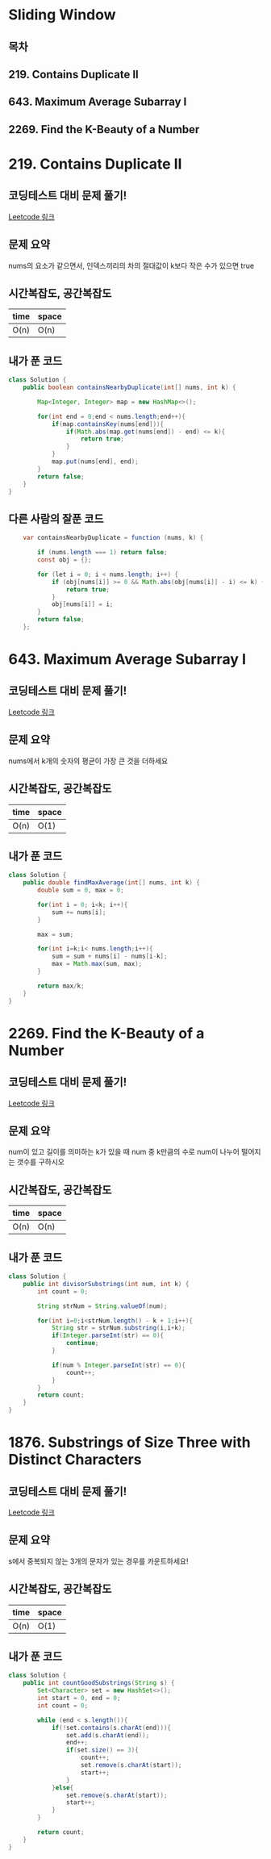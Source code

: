 # Sliding Window

## 목차
## 219. Contains Duplicate II
## 643. Maximum Average Subarray I
## 2269. Find the K-Beauty of a Number




# 219. Contains Duplicate II

## 코딩테스트 대비 문제 풀기!

[Leetcode 링크](https://leetcode.com/problems/contains-duplicate-ii/)

## 문제 요약

nums의 요소가 같으면서, 인덱스끼리의 차의 절대값이 k보다 작은 수가 있으면 true


## 시간복잡도, 공간복잡도
| time | space |
|------|-------|
| O(n) | O(n)  |


## 내가 푼 코드
```java
class Solution {
    public boolean containsNearbyDuplicate(int[] nums, int k) {

        Map<Integer, Integer> map = new HashMap<>();

        for(int end = 0;end < nums.length;end++){
            if(map.containsKey(nums[end])){
                if(Math.abs(map.get(nums[end]) - end) <= k){
                    return true;
                }
            }
            map.put(nums[end], end);
        }
        return false;
    }
}
```

## 다른 사람의 잘푼 코드
```java
	var containsNearbyDuplicate = function (nums, k) {

		if (nums.length === 1) return false;
		const obj = {};

		for (let i = 0; i < nums.length; i++) {
			if (obj[nums[i]] >= 0 && Math.abs(obj[nums[i]] - i) <= k) {
				return true;
			}
			obj[nums[i]] = i;
		}
		return false;
	};
```


# 643. Maximum Average Subarray I

## 코딩테스트 대비 문제 풀기!

[Leetcode 링크](https://leetcode.com/problems/maximum-average-subarray-i/submissions/)

## 문제 요약

nums에서 k개의 숫자의 평균이 가장 큰 것을 더하세요


## 시간복잡도, 공간복잡도
| time | space |
|------|-------|
| O(n) | O(1)  |


## 내가 푼 코드
```java
class Solution {
    public double findMaxAverage(int[] nums, int k) {
        double sum = 0, max = 0;

        for(int i = 0; i<k; i++){
            sum += nums[i];
        }

        max = sum;

        for(int i=k;i< nums.length;i++){
            sum = sum + nums[i] - nums[i-k];
            max = Math.max(sum, max);
        }

        return max/k;
    }
}
```

# 2269. Find the K-Beauty of a Number

## 코딩테스트 대비 문제 풀기!

[Leetcode 링크](https://leetcode.com/problems/find-the-k-beauty-of-a-number/submissions/)

## 문제 요약

num이 있고 길이를 의미하는 k가 있을 때 num 중 k만큼의 수로 num이 나누어 떨어지는 갯수를 구하시오

## 시간복잡도, 공간복잡도
| time | space |
|------|-------|
| O(n) | O(n)  |


## 내가 푼 코드
```java
class Solution {
    public int divisorSubstrings(int num, int k) {
        int count = 0;

        String strNum = String.valueOf(num);

        for(int i=0;i<strNum.length() - k + 1;i++){
            String str = strNum.substring(i,i+k);
            if(Integer.parseInt(str) == 0){
                continue;
            }

            if(num % Integer.parseInt(str) == 0){
                count++;
            }
        }
        return count;
    }
}

```

# 1876. Substrings of Size Three with Distinct Characters

## 코딩테스트 대비 문제 풀기!

[Leetcode 링크](https://leetcode.com/problems/substrings-of-size-three-with-distinct-characters/)

## 문제 요약

s에서 중복되지 않는 3개의 문자가 있는 경우를 카운트하세요!

## 시간복잡도, 공간복잡도
| time | space |
|------|-------|
| O(n) | O(1)  |


## 내가 푼 코드
```java
class Solution {
    public int countGoodSubstrings(String s) {
        Set<Character> set = new HashSet<>();
        int start = 0, end = 0;
        int count = 0;

        while (end < s.length()){
            if(!set.contains(s.charAt(end))){
                set.add(s.charAt(end));
                end++;
                if(set.size() == 3){
                    count++;
                    set.remove(s.charAt(start));
                    start++;
                }
            }else{
                set.remove(s.charAt(start));
                start++;
            }
        }

        return count;
    }
}

```



